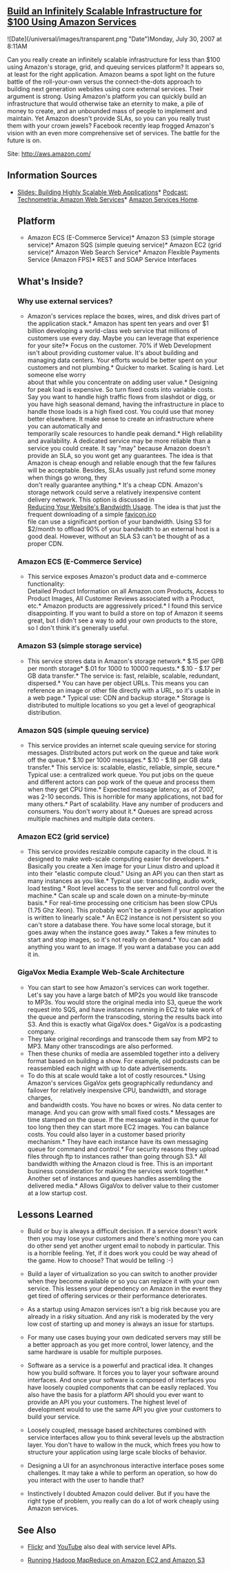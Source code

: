 ## [Build an Infinitely Scalable Infrastructure for $100 Using Amazon Services](/blog/2007/7/30/build-an-infinitely-scalable-infrastructure-for-100-using-am.html)

<div class="journal-entry-tag journal-entry-tag-post-title"><span class="posted-on">![Date](/universal/images/transparent.png "Date")Monday, July 30, 2007 at 8:11AM</span></div>

<div class="body">

Can you really create an infinitely scalable infrastructure for less than $100 using Amazon's storage, grid, and queuing services platform? It appears so, at least for the right application. Amazon beams a spot light on the future battle of the roll-your-own versus the connect-the-dots approach to building next generation websites using core external services. Their argument is strong. Using Amazon's platform you can quickly build an infrastructure that would otherwise take an eternity to make, a pile of money to create, and an unbounded mass of people to implement and maintain. Yet Amazon doesn't provide SLAs, so you can you really trust them with your crown jewels? Facebook recently leap frogged Amazon's vision with an even more comprehensive set of services. The battle for the future is on.

Site: http://aws.amazon.com/

## Information Sources

*   [Slides: Building Highly Scalable Web Applications](http://www.slideshare.net/iwmw/building-highly-scalable-web-applications)*   [Podcast: Technometria: Amazon Web Services](http://www.itconversations.com/shows/detail1728.html)*   [Amazon Services Home](http://aws.amazon.com/).  

    ## Platform

    *   Amazon ECS (E-Commerce Service)*   Amazon S3 (simple storage service)*   Amazon SQS (simple queuing service)*   Amazon EC2 (grid service)*   Amazon Web Search Service*   Amazon Flexible Payments Service (Amazon FPS)*   REST and SOAP Service Interfaces  

    ## What's Inside?

    ### Why use external services?

    *   Amazon's services replace the boxes, wires, and disk drives part of the application stack.*   Amazon has spent ten years and over $1 billion developing a world-class web service that millions of customers use every day. Maybe you can leverage that experience for your site?*   Focus on the customer. 70% if Web Development isn't about providing customer value. It's about building and managing data centers. Your efforts would be better spent on your customers and not plumbing.*   Quicker to market. Scaling is hard. Let someone else worry  
    about that while you concentrate on adding user value.*   Designing for peak load is expensive. So turn fixed costs into variable costs. Say you want to handle high traffic flows from slashdot or digg, or you have high seasonal demand, having the infrastructure in place to handle those loads is a high fixed cost. You could use that money better elsewhere. It make sense to create an infrastructure where you can automatically and  
    temporarily scale resources to handle peak demand.*   High reliability and availability. A dedicated service may be more reliable than a service you could create. It say "may" because Amazon doesn't provide an SLA, so you wont get any guarantees. The idea is that Amazon is cheap enough and reliable enough that the few failures will be acceptable. Besides, SLAs usually just refund some money when things go wrong, they  
    don't really guarantee anything.*   It's a cheap CDN. Amazon's storage network could serve a relatively inexpensive content delivery network. This option is discussed in[  
    Reducing Your Website's Bandwidth Usage](http://www.codinghorror.com/blog/archives/000807.html). The idea is that just the frequent downloading of a simple [favicon.ico](http://www.hanselman.com/blog/FavIconicoCanBeABandwidthHog.aspx)  
    file can use a significant portion of your bandwidth. Using S3 for $2/month to offload 90% of your bandwidth to an external host is a good deal. However, without an SLA S3 can't be thought of as a proper CDN.  

    ### Amazon ECS (E-Commerce Service)

    *   This service exposes Amazon's product data and e-commerce functionality:  
    Detailed Product Information on all Amazon.com Products, Access to Product Images, All Customer Reviews associated with a Product, etc.*   Amazon products are aggressively priced.*   I found this service disappointing. If you want to build a store on top of Amazon it seems great, but I didn't see a way to add your own products to the store, so I don't think it's generally useful.  

    ### Amazon S3 (simple storage service)

    *   This service stores data in Amazon's storage network.*   $.15 per GPB per month storage*   $.01 for 1000 to 10000 requests.*   $.10 - $.17 per GB data transfer.*   The service is: fast, relaible, scalable, redundant, dispersed.*   You can have per object URLs. This means you can reference an image or other file directly with a URL, so it's usable in a web page.*   Typical use: CDN and backup storage.*   Storage is distributed to multiple locations so you get a level of geographical distribution.  

    ### Amazon SQS (simple queuing service)

    *   This service provides an internet scale queuing service for storing messages. Distributed actors put work on the queue and take work off the queue.*   $.10 per 1000 messages.*   $.10 - $.18 per GB data transfer.*   This service is: scalable, elastic, reliable, simple, secure.*   Typical use: a centralized work queue. You put jobs on the queue and different actors can pop work of the queue and process them when they get CPU time.*   Expected message latency, as of 2007, was 2-10 seconds. This is horrible for many applications, not bad for many others.*   Part of scalability. Have any number of producers and consumers. You don't worry about it.*   Queues are spread across multiple machines and multiple data centers.  

    ### Amazon EC2 (grid service)

    *   This service provides resizable compute capacity in the cloud. It is designed to make web-scale computing easier for developers.*   Basically you create a Xen image for your Linux distro and upload it into their "elastic compute cloud." Using an API you can then start as many instances as you like.*   Typical use: transcoding, audio work, load testing.*   Root level access to the server and full control over the machine.*   Can scale up and scale down on a minute-by-minute basis.*   For real-time processing one criticism has been slow CPUs (1.75 Ghz Xeon). This probably won't be a problem if your application is written to linearly scale.*   An EC2 instance is not persistent so you can't store a database there. You have some local storage, but it goes away when the instance goes away.*   Takes a few minutes to start and stop images, so it's not really on demand.*   You can add anything you want to an image. If you want a database you can add it in.  

    ### GigaVox Media Example Web-Scale Architecture

    *   You can start to see how Amazon's services can work together. Let's say you have a large batch of MP2s you would like transcode to MP3s. You would store the original media into S3, queue the work request into SQS, and have instances running in EC2 to take work of the queue and perform the transcoding, storing the results back into S3\. And this is exactly what GigaVox does.*   GigaVox is a podcasting company.  
    - They take original recordings and transcode them say from MP2 to MP3\. Many other transcodings are also performed.  
    - Then these chunks of media are assembled together into a delivery format based on building a show. For example, old podcasts can be reassembled each night with up to date advertisements.  
    - To do this at scale would take a lot of costly resources.*   Using Amazon's services GigaVox gets geographically redundancy and failover for relatively inexpensive CPU, bandwidth, and storage charges,  
    and bandwidth costs. You have no boxes or wires. No data center to manage. And you can grow with small fixed costs.*   Messages are time stamped on the queue. If the message waited in the queue for too long then they can start more EC2 images. You can balance costs. You could also layer in a customer based priority mechanism.*   They have each instance have its own messaging queue for command and control.*   For security reasons they upload files through ftp to instances rather than going through S3.*   All bandwidth withing the Amazon cloud is free. This is an important business consideration for making the services work together.*   Another set of instances and queues handles assembling the delivered media.*   Allows GigaVox to deliver value to their customer at a low startup cost.  

    ## Lessons Learned

    *   Build or buy is always a difficult decision. If a service doesn't work then you may lose your customers and there's nothing more you can do other send yet another urgent email to nobody in particular. This is a horrible feeling. Yet, if it does work you could be way ahead of the game. How to choose? That would be telling :-)  

    *   Build a layer of virtualization so you can switch to another provider when they become available or so you can replace it with your own service. This lessens your dependency on Amazon in the event they get tired of offering services or their performance deteriorates.  

    *   As a startup using Amazon services isn't a big risk because you are already in a risky situation. And any risk is moderated by the very low cost of starting up and money is always an issue for startups.  

    *   For many use cases buying your own dedicated servers may still be a better approach as you get more control, lower latency, and the same hardware is usable for multiple purposes.  

    *   Software as a service is a powerful and practical idea. It changes how you build software. It forces you to layer your software around interfaces. And once your software is composed of interfaces you have loosely coupled components that can be easily replaced. You also have the basis for a platform API should you ever want to provide an API you your customers. The highest level of development would to use the same API you give your customers to build your service.  

    *   Loosely coupled, message based architectures combined with service interfaces allow you to think several levels up the abstraction layer. You don't have to wallow in the muck, which frees you how to structure your application using large scale blocks of behavior.  

    *   Designing a UI for an asynchronous interactive interface poses some challenges. It may take a while to perform an operation, so how do you interact with the user to handle that?  

    *   Instinctively I doubted Amazon could deliver. But if you have the right type of problem, you really can do a lot of work cheaply using Amazon services.  

    ## See Also

    *   [Flickr](http://highscalability.com/flickr-architecture) and [YouTube](http://highscalability.com/youtube-architecture) also deal with service level APIs.  

    *   [Running Hadoop MapReduce on Amazon EC2 and Amazon S3](http://developer.amazonwebservices.com/connect/entry.jspa?externalID=873&categoryID=112)</div>